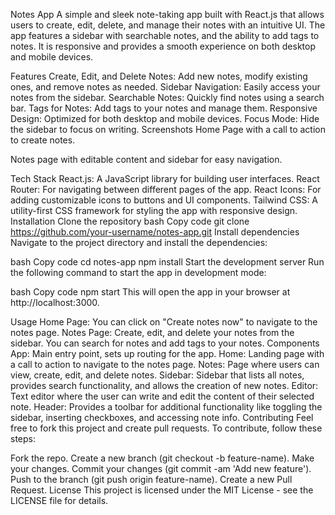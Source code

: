 Notes App
A simple and sleek note-taking app built with React.js that allows users to create, edit, delete, and manage their notes with an intuitive UI. The app features a sidebar with searchable notes, and the ability to add tags to notes. It is responsive and provides a smooth experience on both desktop and mobile devices.

Features
Create, Edit, and Delete Notes: Add new notes, modify existing ones, and remove notes as needed.
Sidebar Navigation: Easily access your notes from the sidebar.
Searchable Notes: Quickly find notes using a search bar.
Tags for Notes: Add tags to your notes and manage them.
Responsive Design: Optimized for both desktop and mobile devices.
Focus Mode: Hide the sidebar to focus on writing.
Screenshots
Home Page with a call to action to create notes.

Notes page with editable content and sidebar for easy navigation.

Tech Stack
React.js: A JavaScript library for building user interfaces.
React Router: For navigating between different pages of the app.
React Icons: For adding customizable icons to buttons and UI components.
Tailwind CSS: A utility-first CSS framework for styling the app with responsive design.
Installation
Clone the repository
bash
Copy code
git clone https://github.com/your-username/notes-app.git
Install dependencies
Navigate to the project directory and install the dependencies:

bash
Copy code
cd notes-app
npm install
Start the development server
Run the following command to start the app in development mode:

bash
Copy code
npm start
This will open the app in your browser at http://localhost:3000.

Usage
Home Page: You can click on "Create notes now" to navigate to the notes page.
Notes Page: Create, edit, and delete your notes from the sidebar. You can search for notes and add tags to your notes.
Components
App: Main entry point, sets up routing for the app.
Home: Landing page with a call to action to navigate to the notes page.
Notes: Page where users can view, create, edit, and delete notes.
Sidebar: Sidebar that lists all notes, provides search functionality, and allows the creation of new notes.
Editor: Text editor where the user can write and edit the content of their selected note.
Header: Provides a toolbar for additional functionality like toggling the sidebar, inserting checkboxes, and accessing note info.
Contributing
Feel free to fork this project and create pull requests. To contribute, follow these steps:

Fork the repo.
Create a new branch (git checkout -b feature-name).
Make your changes.
Commit your changes (git commit -am 'Add new feature').
Push to the branch (git push origin feature-name).
Create a new Pull Request.
License
This project is licensed under the MIT License - see the LICENSE file for details.

